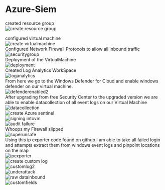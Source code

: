# Azure-Siem
created resource group<br>
![create resource group](https://user-images.githubusercontent.com/105601437/206636602-3f152094-9e4f-4c0d-a5f2-b23de7fdc469.png)


configured virtual machine
<br>
![create virtualmachine](https://user-images.githubusercontent.com/105601437/206637643-adda2366-043c-4d43-bd97-fe1737a22a26.png)
<br>
Configured Network Firewall Protocols to allow all inbound traffic
<br>
![securitygroup](https://user-images.githubusercontent.com/105601437/206639392-3759d746-800d-453e-98de-88cc207e8f57.png)
<br>
Deployment of the VirtualMachine
<br>
![deployment](https://user-images.githubusercontent.com/105601437/206640224-62771bcc-9cd6-4e84-bd0b-763aa3654c66.png)
<br>
Created Log Analytics WorkSpace
<br>
![loganalytics](https://user-images.githubusercontent.com/105601437/206645890-ed3fe25a-b15f-4a6e-b621-5b83e5ae5519.png)
<br>
From here we go to the Windows Defender for Cloud and enable windows defender on our virtual machine.
<br>
![defenderenabled2](https://user-images.githubusercontent.com/105601437/206648169-f679f8ba-b6b4-43f8-9c58-214a4589a641.png)
<br>
After upgrading from free Security Center to the upgraded version we are able to enable datacollection of all event logs on our Virtual Machine
<br>
![datacollection](https://user-images.githubusercontent.com/105601437/206828568-174993f6-e0ca-4f45-9d29-0c26bfc85c7a.png)
<br>
![create Azure sentinel](https://user-images.githubusercontent.com/105601437/206828743-54743869-a642-4067-895c-c26543f671d9.png)
<br>
![signing intovm](https://user-images.githubusercontent.com/105601437/206829911-697ed8a3-3353-4cfb-8e69-27fbd62c26e8.png)
<br>
![audit failure](https://user-images.githubusercontent.com/105601437/206829957-fc91a68a-314b-4da9-b75c-21a6722ab2ac.png)
<br>
Whoops my Firewall slipped
<br>
![superunsafe](https://user-images.githubusercontent.com/105601437/206830205-c5c4ceee-7af0-441b-a098-801780ad6b5d.png)
<br>
Using this ip exporter code found on github I am able to take all failed login and attempts extract them from windows event logs and pinpoint locations on the map
<br>
![ipexporter](https://user-images.githubusercontent.com/105601437/206830588-850be65b-aeae-4cb9-bc53-9cad58499592.png)
<br>
![create custom log](https://user-images.githubusercontent.com/105601437/206830964-a77fb4d1-d82f-4016-bcb2-3d562ab46193.png)
<br>
![customlog2](https://user-images.githubusercontent.com/105601437/206831023-9ca0796a-4bbe-4a6b-89e3-37ede1ed5f50.png)
<br>
![underattack](https://user-images.githubusercontent.com/105601437/206831329-a99f8586-8cf9-4064-ae13-c8f484684677.png)
<br>
![raw datainbound](https://user-images.githubusercontent.com/105601437/206831892-10ba3ecd-9219-42b6-a7dc-ad87da3a11bb.png)
<br>
![customfields](https://user-images.githubusercontent.com/105601437/207254654-19bb6864-8516-44fd-b522-c3c842a4af94.png)



